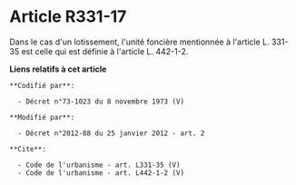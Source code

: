 # Article R331-17

Dans le cas d'un lotissement, l'unité foncière mentionnée à l'article L. 331-35 est celle qui est définie à l'article L.
442-1-2.

**Liens relatifs à cet article**

	**Codifié par**:

	  - Décret n°73-1023 du 8 novembre 1973 (V)

	**Modifié par**:

	  - Décret n°2012-88 du 25 janvier 2012 - art. 2

	**Cite**:

	  - Code de l'urbanisme - art. L331-35 (V)
	  - Code de l'urbanisme - art. L442-1-2 (V)
